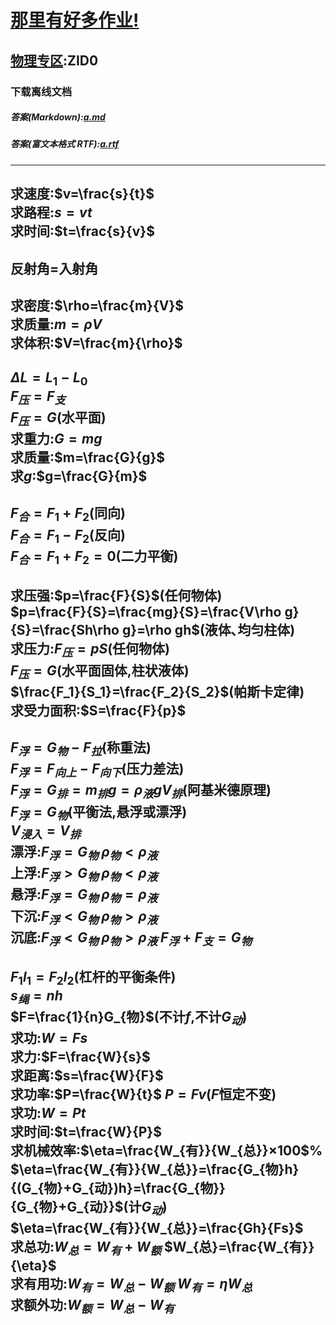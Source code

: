 # [那里有好多作业!](https://iamrege.github.io/thereiszuoye)
## [物理专区](https://iamrege.github.io/thereiszuoye/releases/physics):ZID0
### 下载离线文档
##### 答案\(Markdown\):[a.md](https://github.com/IAmREGE/thereiszuoye/releases/download/physics0/a.md)
##### 答案\(富文本格式 RTF\):[a.rtf](https://github.com/IAmREGE/thereiszuoye/releases/download/physics0/a.rtf)
-----
求速度:$v=\frac{s}{t}$  
求路程:$s=vt$  
求时间:$t=\frac{s}{v}$
-----
反射角=入射角
-----
求密度:$\rho=\frac{m}{V}$  
求质量:$m=\rho V$  
求体积:$V=\frac{m}{\rho}$
-----
$\Delta L=L_1-L_0$  
$F_{压}=F_{支}$  
$F_{压}=G$\(水平面\)  
求重力:$G=mg$  
求质量:$m=\frac{G}{g}$  
求$g$:$g=\frac{G}{m}$
-----
$F_{合}=F_1+F_2$\(同向\)  
$F_{合}=F_1-F_2$\(反向\)  
$F_{合}=F_1+F_2=0$\(二力平衡\)
-----
求压强:$p=\frac{F}{S}$\(任何物体\)  
$p=\frac{F}{S}=\frac{mg}{S}=\frac{V\rho g}{S}=\frac{Sh\rho g}=\rho gh$\(液体､均匀柱体\)  
求压力:$F_{压}=pS$\(任何物体\)  
$F_{压}=G$\(水平面固体,柱状液体\)  
$\frac{F_1}{S_1}=\frac{F_2}{S_2}$\(帕斯卡定律\)  
求受力面积:$S=\frac{F}{p}$
-----
$F_{浮}=G_{物}-F_{拉}$\(称重法\)  
$F_{浮}=F_{向上}-F_{向下}$\(压力差法\)  
$F_{浮}=G_{排}=m_{排}g=\rho_{液}gV_{排}$\(阿基米德原理\)  
$F_{浮}=G_{物}$\(平衡法,悬浮或漂浮\)  
$V_{浸入}=V_{排}$  
漂浮:$F_{浮}=G_{物}$ $\rho_{物}<\rho_{液}$  
上浮:$F_{浮}>G_{物}$ $\rho_{物}<\rho_{液}$  
悬浮:$F_{浮}=G_{物}$ $\rho_{物}=\rho_{液}$  
下沉:$F_{浮}< G_{物}$ $\rho_{物}>\rho_{液}$  
沉底:$F_{浮}< G_{物}$ $\rho_{物}>\rho_{液}$ $F_{浮}+F_{支}=G_{物}$
-----
$F_1l_1=F_2l_2$\(杠杆的平衡条件\)  
$s_{绳}=nh$  
$F=\frac{1}{n}G_{物}$\(不计$f$,不计$G_{动}$)  
求功:$W=Fs$  
求力:$F=\frac{W}{s}$  
求距离:$s=\frac{W}{F}$  
求功率:$P=\frac{W}{t}$ $P=Fv$\($F$恒定不变\)  
求功:$W=Pt$  
求时间:$t=\frac{W}{P}$  
求机械效率:$\eta=\frac{W_{有}}{W_{总}}×100$%  
$\eta=\frac{W_{有}}{W_{总}}=\frac{G_{物}h}{(G_{物}+G_{动})h}=\frac{G_{物}}{G_{物}+G_{动}}$\(计$G_{动}$\)  
$\eta=\frac{W_{有}}{W_{总}}=\frac{Gh}{Fs}$  
求总功:$W_{总}=W_{有}+W_{额}$ $W_{总}=\frac{W_{有}}{\eta}$  
求有用功:$W_{有}=W_{总}-W_{额}$ $W_{有}=\eta W_{总}$  
求额外功:$W_{额}=W_{总}-W_{有}$
-----
